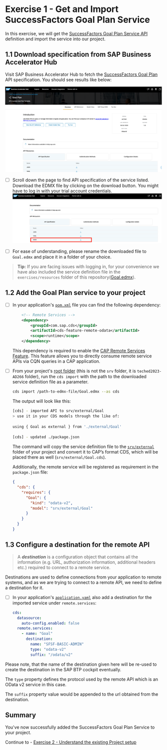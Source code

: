 # Exercise 1 - Get and Import SuccessFactors Goal Plan Service

In this exercise, we will get the [SuccessFactors Goal Plan Service API](https://api.sap.com/api/PerformanceandGoalsPMGM/overview) definition and import the service into our project.

## 1.1 Download specification from SAP Business Accelerator Hub

Visit SAP Business Accelerator Hub to fetch the [SuccessFactors Goal Plan](https://api.sap.com/api/PerformanceandGoalsPMGM/overview) API specification. You should see results like below:

![](images/01_01.png)

- [ ] Scroll down the page to find API specification of the service listed. Download the EDMX file by clicking on the download button. You might have to log in with your trial account credentials.
![](images/01_02.png)

- [ ] For ease of understanding, please rename the downloaded file to `Goal.edmx` and place it in a folder of your choice.

> **Tip:** If you are facing issues with logging in, for your convenience we have also included the service definition file in the `exercises/resources` folder of this repository([Goal.edmx](../resources/Goal.edmx)).

## 1.2 Add the Goal Plan service to your project

- [ ] In your application's [`pom.xml`](../../srv/pom.xml) file you can find the following dependency:
   ```xml
       <!-- Remote Services -->
       <dependency>
           <groupId>com.sap.cds</groupId>
           <artifactId>cds-feature-remote-odata</artifactId>
           <scope>runtime</scope>
       </dependency>
   ```
   This dependency is required to enable the [CAP Remote Services Feature](https://cap.cloud.sap/docs/java/remote-services#enabling-remote-services).
   This feature allows you to directly consume remote service APIs via CQN queries in a CAP application.

- [ ] From your project's [root folder](../../) (this is not the `srv` folder, it is `teched2023-AD266` folder), run the `cds import` with the path to the downloaded service definition file as a parameter. 
   
   ```bash
   cds import /path-to-edmx-file/Goal.edmx --as cds
   ```
   
   The output will look like this:
   ```bash
   [cds] - imported API to srv/external/Goal
   > use it in your CDS models through the like of:
   
   using { Goal as external } from './external/Goal'
   
   [cds] - updated ./package.json
   ```
   
   The command will copy the service definition file to the [`srv/external`]((../../srv/external)) folder of your project and convert it to CAP’s format CDS, which will be placed there as well (`srv/external/Goal.cds`).
   
   Additionally, the remote service will be registered as requirement in the `package.json` file:
   
   ```json
   {
     "cds": {
       "requires": {
         "Goal": {
           "kind": "odata-v2",
           "model": "srv/external/Goal"
         }
       }
     }
   }
   ```

## 1.3 Configure a destination for the remote API

> A **_destination_** is a configuration object that contains all the information (e.g. URL, authorization information, additional headers etc.) required to connect to a remote service.

Destinations are used to define connections from your application to remote systems, and as we are trying to connect to a remote API, we need to define a destination for it.

- [ ] In your application's [`application.yaml`](../../srv/src/main/resources/application.yaml) also add a destination for the imported service under `remote.services`:

   ```yaml
   cds:
     datasource:
       auto-config.enabled: false
     remote.services:
       - name: "Goal"
         destination:
           name: "SFSF-BASIC-ADMIN"
           type: "odata-v2"
           suffix: "/odata/v2"
   ``` 

Please note, that the name of the destination given here will be re-used to create the destination in the SAP BTP cockpit eventually.

The `type` property defines the protocol used by the remote API which is an OData v2 service in this case. 

The `suffix` property value would be appended to the url obtained from the destination.

## Summary

You've now successfully added the SuccessFactors Goal Plan Service to your project.

Continue to - [Exercise 2 - Understand the existing Project setup](../ex2/README.md)

